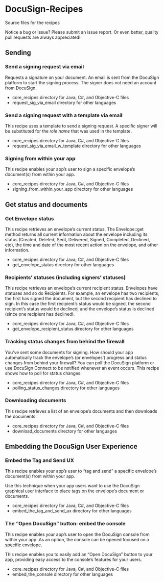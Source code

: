 # DocuSign-Recipes
Source files for the recipes

Notice a bug or issue? Please submit an issue report. Or even better, quality pull requests are always appreciated!

## Sending
### Send a signing request via email
Requests a signature on your document. An email is sent from the DocuSign platform to start the signing process. The signer does not need an account from DocuSign.

* core_recipes directory for Java, C#, and Objective-C files
* request_sig_via_email directory for other languages

### Send a signing request with a template via email
This recipe uses a template to send a signing request. A specific signer will be substituted for the *role name* that was used in the template.

* core_recipes directory for Java, C#, and Objective-C files
* request_sig_via_email_w_template directory for other languages

### Signing from within your app
This recipe enables your app’s user to sign a specific envelope’s document(s) from within your app.

* core_recipes directory for Java, C#, and Objective-C files
* signing_from_within_your_app directory for other languages

## Get status and documents
### Get Envelope status
This recipe retrieves an envelope’s current status. The Envelope::get method returns all current information about the envelope including its status (Created, Deleted, Sent, Delivered, Signed, Completed, Declined, etc), the time and date of the most recent action on the envelope, and other information.

* core_recipes directory for Java, C#, and Objective-C files
* get_envelope_status directory for other languages

### Recipients’ statuses (including signers’ statuses)
This recipe retrieves an envelope’s current recipient status. Envelopes have statuses and so do Recipients. For example, an envelope has two recipients, the first has signed the document, but the second recipient has declined to sign. In this case the first recipient’s status would be signed, the second recipient’s status would be declined, and the envelope’s status is declined (since one recipient has declined).

* core_recipes directory for Java, C#, and Objective-C files
* get_envelope_recipient_status directory for other languages

### Tracking status changes from behind the firewall
You’ve sent some documents for signing. How should your app automatically track the envelope’s (or envelopes’) progress and status changes from behind your firewall? You can poll the DocuSign platform or use DocuSign Connect to be notified whenever an event occurs. This recipe shows how to poll for status changes.

* core_recipes directory for Java, C#, and Objective-C files
* polling_status_changes directory for other languages

### Downloading documents
This recipe retrieves a list of an envelope’s documents and then downloads the documents.

* core_recipes directory for Java, C#, and Objective-C files
* download_documents directory for other languages

## Embedding the DocuSign User Experience
### Embed the Tag and Send UX
This recipe enables your app’s user to “tag and send” a specific envelope’s document(s) from within your app.

Use this technique when your app users want to use the DocuSign graphical user interface to place tags on the envelope’s document or documents.

* core_recipes directory for Java, C#, and Objective-C files
* embed_the_tag_and_send_ux directory for other languages

### The “Open DocuSign” button: embed the console
This recipe enables your app’s user to open the DocuSign console from within your app. As an option, the console can be opened focused on a specific envelope.

This recipe enables you to easily add an “Open DocuSign” button to your app, providing easy access to the console’s features for your users.

* core_recipes directory for Java, C#, and Objective-C files
* embed_the_console directory for other languages


